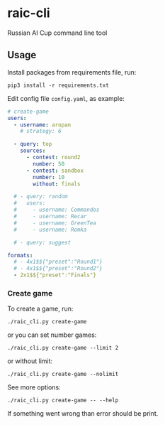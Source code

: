 # raic-cli
Russian AI Cup command line tool

## Usage
Install packages from requirements file, run:

```
pip3 install -r requirements.txt
```

Edit config file `config.yaml`, as example:
```yaml
# create-game
users:
  - username: aropan
    # strategy: 6

  - query: top
    sources:
      - contest: round2
        number: 50
      - contest: sandbox
        number: 10
        without: finals

  # - query: random
  #   users:
  #     - username: Commandos
  #     - username: Recar
  #     - username: GreenTea
  #     - username: Romka

  # - query: suggest

formats:
  # - 4x1$${"preset":"Round1"}
  # - 4x1$${"preset":"Round2"}
  - 2x1$${"preset":"Finals"}
```

### Create game

To create a game, run:
```
./raic_cli.py create-game
```

or you can set number games:
```
./raic_cli.py create-game --limit 2
```

or without limit:
```
./raic_cli.py create-game --nolimit
```

See more options:
```
./raic_cli.py create-game -- --help
```

If something went wrong than error should be print.

